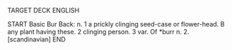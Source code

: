 TARGET DECK
ENGLISH

START
Basic
Bur
Back: n. 1 a prickly clinging seed-case or flower-head. B any plant having these. 2 clinging person. 3 var. Of *burr n. 2. [scandinavian]
END
